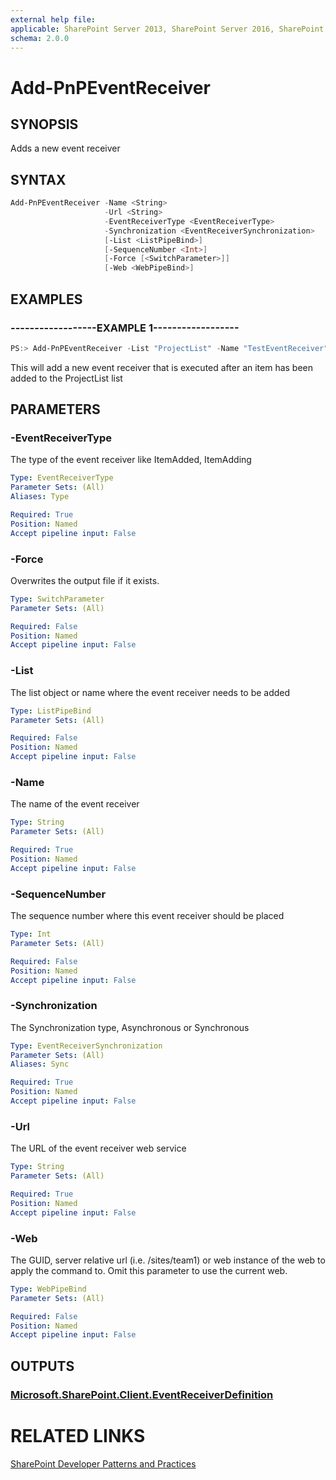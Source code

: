 ```yaml
---
external help file:
applicable: SharePoint Server 2013, SharePoint Server 2016, SharePoint Online
schema: 2.0.0
---
```

# Add-PnPEventReceiver

## SYNOPSIS
Adds a new event receiver

## SYNTAX 

```powershell
Add-PnPEventReceiver -Name <String>
                     -Url <String>
                     -EventReceiverType <EventReceiverType>
                     -Synchronization <EventReceiverSynchronization>
                     [-List <ListPipeBind>]
                     [-SequenceNumber <Int>]
                     [-Force [<SwitchParameter>]]
                     [-Web <WebPipeBind>]
```

## EXAMPLES

### ------------------EXAMPLE 1------------------
```powershell
PS:> Add-PnPEventReceiver -List "ProjectList" -Name "TestEventReceiver" -Url https://yourserver.azurewebsites.net/eventreceiver.svc -EventReceiverType ItemAdded -Synchronization Asynchronous
```

This will add a new event receiver that is executed after an item has been added to the ProjectList list

## PARAMETERS

### -EventReceiverType
The type of the event receiver like ItemAdded, ItemAdding

```yaml
Type: EventReceiverType
Parameter Sets: (All)
Aliases: Type

Required: True
Position: Named
Accept pipeline input: False
```

### -Force
Overwrites the output file if it exists.

```yaml
Type: SwitchParameter
Parameter Sets: (All)

Required: False
Position: Named
Accept pipeline input: False
```

### -List
The list object or name where the event receiver needs to be added

```yaml
Type: ListPipeBind
Parameter Sets: (All)

Required: False
Position: Named
Accept pipeline input: False
```

### -Name
The name of the event receiver

```yaml
Type: String
Parameter Sets: (All)

Required: True
Position: Named
Accept pipeline input: False
```

### -SequenceNumber
The sequence number where this event receiver should be placed

```yaml
Type: Int
Parameter Sets: (All)

Required: False
Position: Named
Accept pipeline input: False
```

### -Synchronization
The Synchronization type, Asynchronous or Synchronous

```yaml
Type: EventReceiverSynchronization
Parameter Sets: (All)
Aliases: Sync

Required: True
Position: Named
Accept pipeline input: False
```

### -Url
The URL of the event receiver web service

```yaml
Type: String
Parameter Sets: (All)

Required: True
Position: Named
Accept pipeline input: False
```

### -Web
The GUID, server relative url (i.e. /sites/team1) or web instance of the web to apply the command to. Omit this parameter to use the current web.

```yaml
Type: WebPipeBind
Parameter Sets: (All)

Required: False
Position: Named
Accept pipeline input: False
```

## OUTPUTS

### [Microsoft.SharePoint.Client.EventReceiverDefinition](https://msdn.microsoft.com/en-us/library/microsoft.sharepoint.client.eventreceiverdefinition.aspx)

# RELATED LINKS

[SharePoint Developer Patterns and Practices](http://aka.ms/sppnp)